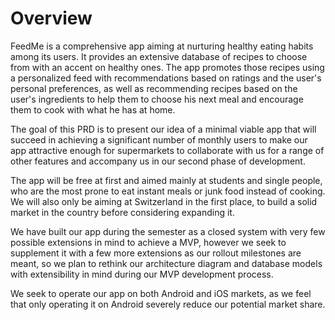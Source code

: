 # Overview

FeedMe is a comprehensive app aiming at nurturing healthy eating habits among its users. It provides an extensive database of recipes to choose from with an accent on healthy ones. The app promotes those recipes using a personalized feed with recommendations based on ratings and the user's personal preferences, as well as recommending recipes based on the user's ingredients to help them to choose his next meal and encourage them to cook with what he has at home.


The goal of this PRD is to present our idea of a minimal viable app that will succeed in achieving a significant number of monthly users to make our app attractive enough for supermarkets to collaborate with us for a range of other features and accompany us in our second phase of development.

The app will be free at first and aimed mainly at students and single people, who are the most prone to eat instant meals or junk food instead of cooking. We will also only be aiming at Switzerland in the first place, to build a solid market in the country before considering expanding it.

We have built our app during the semester as a closed system with very few possible extensions in mind to achieve a MVP, however we seek to supplement it with a few more extensions as our rollout milestones are meant, so we plan to rethink our architecture diagram and database models with extensibility in mind during our MVP development process.

We seek to operate our app on both Android and iOS markets, as we feel that only operating it on Android severely reduce our potential market share.